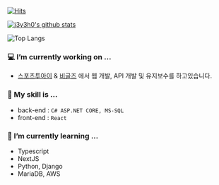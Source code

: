  
<div align=left>

 [![Hits](https://hits.seeyoufarm.com/api/count/incr/badge.svg?url=https%3A%2F%2Fgithub.com%2Fj3y3h0&count_bg=%23000000&title_bg=%23555555&icon=&icon_color=%23E7E7E7&title=hits&edge_flat=false)](https://hits.seeyoufarm.com)

 [![j3y3h0's github stats](https://github-readme-stats.vercel.app/api?username=j3y3h0&theme=default&show_icons=true)](https://github.com/anuraghazra/github-readme-stats)
 
 ![Top Langs](https://github-readme-stats.vercel.app/api/top-langs/?username=j3y3h0&layout=compact&hide=HTML,CSS,SCSS,PUG)
 
</div>  

### 💻 I’m currently working on ...
   
 - <a href="https://www.sports2i.com/default.aspx" target="_blank">스포츠투아이</a> & 
 <a href="http://bigglz.com" target="_blank">비글즈</a> 에서 웹 개발, API 개발 및 유지보수를 하고있습니다.  
  
### 🔧 My skill is ...
 - back-end : `C# ASP.NET CORE, MS-SQL`
 - front-end : `React`

### 📌 I’m currently learning ...
- Typescript
- NextJS
- Python, Django
- MariaDB, AWS

<!--
**j3y3h0/j3y3h0** is a ✨ _special_ ✨ repository because its `README.md` (this file) appears on your GitHub profile.

Here are some ideas to get you started:

- 🔭 I’m currently working on ...
- 🌱 I’m currently learning ...
- 👯 I’m looking to collaborate on ...
- 🤔 I’m looking for help with ...
- 💬 Ask me about ...
- 📫 How to reach me: ...
- 😄 Pronouns: ...
- ⚡ Fun fact: ...
 - [스포츠투아이](https://www.sports2i.com/default.aspx) & [비글즈](http://bigglz.com) 에서 웹 개발, API 개발 및 유지보수를 하고있습니다.  
-->
